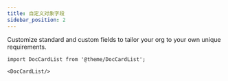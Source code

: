 ```yaml
---
title: 自定义对象字段
sidebar_position: 2
---
```


Customize standard and custom fields to tailor your org to your own unique requirements.


```mdx-code-block
import DocCardList from '@theme/DocCardList';

<DocCardList/>
```

<!-- 
字段用于定义业务对象的属性。包括前台用户的填写界面和后台数据库的保存格式。简单的来说，字段是对于该对象需要阐述的属性信息。如 ”报价(offer)” 对象可能需要展示以下属性：报价编号(offer_id)、报价名称(offer_name)、业务机会名(opportunity_id)、客户(client)、小计(subtotal) 等基本信息。

## 字段类型

### 基本字段类型

目前华炎魔方支持以下基本字段类型：

* **文本(text)**：文字说明。
* **长文本(textarea)**：可输入多段文字说明。
* **HTML文本(html)**：超文本标记语言，页面内可包含图片、链接等。
* **选择框(select)**：界面生成下拉框供用户选择，允许多选。
* **复选框(boolean)**：界面生成勾选框，勾上即可用。
* **开关(toggle)**：开启和关闭两种状态。
* **日期(date)**：用户可以选择时间(年--月--日)。
* **日期时间(datetime)**：用户可以选择更加具体的时间(年--月--日 时--分)。
* **数值(number)**：只能输入数值内容，可以指定小数位，默认保留2位小数。
* **金额(currency)**：类似数值字段类型，默认保留2位小数。
* **百分比(percent)**：类似数值字段类型，提供百分比的显示方式。
* **密码(password)**：密码输入框。
* **相关表(lookup)**：引用其他对象，数据从关联表中选择，支持多选功能。
* **主表/子表(master_detail)**：主表子表字段类型是相关表的一种扩展，将当前记录链接到主表成为子记录。
* **自动编号(autonumber)**：由用户设置公式，设置后无需手动输入，由系统直接生成编号。
* **网址(url)**：在只读时，点击会以窗口形式打开相应的网址。
* **邮件地址(email)**：系统会校验邮件格式是否合法，点击会自动打开邮件客户端，并将字段值带入收件人中。
* **图片(image)**：图片上传及预览。
* **附件(file)**：图片、文档等上传及下载。

### 公式字段

公式是通过用户定义的算法自动计算字段的值，系统会根据不同的数据类型来进行整合，取字段的时候直接调用字段的 API 名称，如：字段1 + 字段2 。对于自动计算值的自定义公式字段，可以设置其字段类型为公式字段(formula)，并设置返回值类型和计算公式。如此设置后，这个字段无需用户手动输入，由系统自动计算得出值。

### 累计汇总

华炎魔方中目前支持五种汇总计算，分别是求和(sum)、求平均值（avg）、统计(count)、最大值(max)、最小值(min)。用户可以定义子表中的某个字段值，在主表中显示汇总值。累计汇总字段会计算相关记录中的值，例如统计子表中的数据。您可以创建累计汇总字段，它可根据某个子表中的字段值，在主表中显示汇总值。

### 主表/子表字段类型

在相关表字段的基础上，我们可以通过创建一个“主表/子表”字段来描述两个对象间的主从关系，需要注意的是应该把“主表/子表”字段添加到“子表”对象侧，来表示“子表”对象是通过这个字段来关联其“主表”的，而不是把“主表/子表”字段添加到“主表”对象侧。比如 “报价行条目” 都应该有对应的 “报价” 与之关联，此时我们可以在 ”报价行条目“ 对象上建立一个 “报价名称” 字段，类型为主表/子表跟 “报价” 对象关联起来。

**区别**：设置为主表/子表类型的字段可以在主表的“相关子表”里设置关联子表显示的列。

 ![](https://console.steedos.cn/api/files/images/oE5HkKqvj4DkTejzh)

设置该对象相关子表：

 ![](https://console.steedos.cn/api/files/images/797diCyoLRFTF5oqq)

* **引用对象**：该相关表字段要关联到的另一个对象，这里设置了“客户”表示通过该相关表字段把“报价”与“客户”两个对象关联起来。
* **过滤器函数**：默认情况下，用户在新建和编辑对象记录界面上填写相关表字段值时会列出相关表的所有记录供选择，可以在这里配置可选项范围，比如输入以下内容作为过滤器函数值可让用户在新建和编辑 “报价” 记录界面上填写“报价客户”字段值时只列出有效客户供选择。

```javascript
function(filters, values){
  return [["state","=","active"]];
}
```

关于该函数返回值，目前推荐使用数组语法。

* **选择项函数**：与上述过滤器函数类似，你可以在这里描述用户在填写相关表字段值列出哪些选项供选择，比如输入以下内容作为选择项函数值可以实现上述过滤器函数中内容同样的效果。

```javascript
function(values){
  var result = [];
  var queryFilters = [["state", "=", "active"]];
  var steedosFilters = require("@steedos/filters");
  var odataFilter = steedosFilters.formatFiltersToODataQuery(queryFilters);
  var options = {
    $select: 'name'
  };
  options.$filter = odataFilter;
  var accounts = Creator.odata.query('accounts', options, true);
  accounts.forEach(function (item) {
    result.push({
      label: item.name,
      value: item._id
    });
  });
  return result;
}
```


### 相关表字段类型

当我们需要描述两个对象之间的关联关系时，可以在其中一个对象中创建一个“相关表”字段来关联两个对象。比如每个“报价”记录都应该有对应的“所属客户”与之关联，此时我们可以在“报价”对象上创建一个“报价客户”字段跟“客户”对象关联起来。

 ![](https://console.steedos.cn/api/files/images/vzFBER4y7caPQGfy7)

* **引用对象**：该相关表字段要关联到的另一个对象，这里设置了“客户”表示通过该相关表字段把“报价”与“客户”两个对象关联起来。
* **过滤器函数**：默认情况下，用户在新建和编辑对象记录界面上填写相关表字段值时会列出相关表的所有记录供选择，可以在这里配置可选项范围，比如输入以下内容作为过滤器函数值可让用户在新建和编辑 “报价” 记录界面上填写“报价客户”字段值时只列出有效客户供选择。

```javascript
function(filters, values){
  return [["state","=","active"]];
}
```

关于该函数返回值，目前推荐使用数组语法。

* **选择项函数**：与上述过滤器函数类似，你可以在这里描述用户在填写相关表字段值列出哪些选项供选择，比如输入以下内容作为选择项函数值可以实现上述过滤器函数中内容同样的效果。

```javascript
function(values){
  var result = [];
  var queryFilters = [["state", "=", "active"]];
  var steedosFilters = require("@steedos/filters");
  var odataFilter = steedosFilters.formatFiltersToODataQuery(queryFilters);
  var options = {
    $select: 'name'
  };
  options.$filter = odataFilter;
  var accounts = Creator.odata.query('accounts', options, true);
  accounts.forEach(function (item) {
    result.push({
      label: item.name,
      value: item._id
    });
  });
  return result;
}
```

* **多选**：如果对象使用的是华炎魔方默认数据源，即使用的是mongodb数据库，那么可以勾选该属性来允许用户选择多个关联值，比如用户可以在新建或编辑某个“报价”记录界面上，选择多个“报价客户”来关联到该“报价”记录。


相关表字段展示选择项时有两种模式：一种是普通下拉选择框模式；另一种是弹出窗口查找模式，该模式需要在对象设置界面将该对象的“启用弹出窗口查找模式”功能开启。以下是两种模式的示例图：

 ![下拉选择框](https://console.steedos.cn/api/files/images/C2Zkb6F5dF7GcaFWG)

 ![弹出窗口查找](https://console.steedos.cn/api/files/images/Yx4AccjxkYsaR37Fa)

### 选择框字段类型

当需要字段值不能用户随意输入的时候，可以设置一个字段的类型为选择框，设置固定的值供用户选择，并设置选择框的值和背景颜色。如报价对象的“状态” 字段可以设置该类型。点击“新建”字段，填写必填项显示名称“状态”、字段名“status”、字段类型“选择框”、选择项（显示名：待审核，选项值：To audit，颜色：90EE90），可添加多条选项。

* **显示名**：选项名，由用户自定义。
* **选项值**：该选项记录在数据库中的值。
* **颜色**：选择后的背景颜色，只支持16进制颜色值，如90EE90。

 ![](https://console.steedos.cn/api/files/images/j8Gry5kNsAnn8MGzg)

点击保存即完成，创建后的使用效果如下：

 ![](https://console.steedos.cn/api/files/images/DJtzN8Lvx9dGKiR67)

### 自动编号字段类型

自动编号，是一种特殊的数据规范，表单或报表中经常需要使用序列号，比如单号、编号等，当需要定义一个规则来自动生成所需的序列号时，我们称之为自动编号。


**自动编号公式**

要自动编号需要我们引用相关公式，公式一般有两种，一种是日期编号，第二种是序号编号。

* **日期**： {YYYY}表示当年四位年（如2020），{YY}表示当年两位年（如20） {MM}表示当月 {DD}表示当日
* **序号**： {0000}表示4位序号,{00}表示2位序号等，不足前面会补0，每增加一个编号数值递增1，默认起始编号为1，   比如使用公式{0000}时，第一个编号为0001，第二个为0002。

可以单独显示日期或序号编号，也可以结合起来运用，方便后期查找。例如我们可以新建一个合同编号字段，在字段类型选择框选择自动编号，在公式一栏输入{YYYY}-{0000}, 当新建一个合同时，会自动生成如2021-0001这样的编号。

 ![](https://console.steedos.cn/api/files/images/JNjAPqhNKW53sh8CQ)

也可以加入其他的字符串，例如“SN{YYYY}{MM}{DD}{000}” 或是“采购合同\[{YYYY}\]{000}号”。结果会显示为类似“采购合同2021-0001”这样的数据。

**关于起始编号**

默认起始编号为1，需要变更起始编号时可以修改目标”自动编号“的“当前编号值”内容，设置方法就是下面的“自动编号配置”。

**公式生效范围**

使用{YYYY}等日期公式时，可以设置其生效范围，当无效时公式返回空字符串，设置方法就是下面的“自动编号配置”。

**自动编号配置**

需要变更起始编号或设置日期公式生效范围时需要编辑目标”自动编号“来配置相关属性，点开“设置-高级设置-自动编号”。

自动编号记录规则：当您为一个对象创建一个自动编号字段后，如果没有新建该对象记录，自动编号记录中不会生成该对象的自动编号记录。

如果您想变更起始编号，请在自动编号中新建一条记录，“对象名”、“自动编号字段”请输入对应您之前创建的那一个自动编号字段名及其对象名，“当前编号值”请输入起始编号。“日期范围开始日期”和“日期范围截止日期”如果不填就是默认当年的开始时间和结束时间。

如果您想中途变更编号，请在自动编号中筛选对应的记录，修改其“当前编号值”内容。

新建一条记录时，编号从1开始记录。如果输入的是100，表示从101开始记录。而且当前编号值会随着新增记录的增加而改变，比如已经有10条记录了，当前编号值会显示为10。

 ![](https://console.steedos.cn/api/files/images/fNxfEb4R8pQz99osX)

**变更编号规则**

描述需要变更编号规则时应该修改自动编号公式，如果这么做的话历史数据中已经有的记录无法重新编号。

## 名称字段

名称字段的作用是在对象列表中把该字段显示为链接，点击该链接可以跳转到记录详细页面。

在华炎魔方中对象上默认以名为`name`的字段作为”名称字段”。可以通过在对象设置界面编辑这个字段以外的其他字段的属性，勾选其“名称字段”属性来把其他字段设置为名称字段。

如果某个对象没有配置名称字段，那么该对象列表界面的列表中第一列，即序号列里面的序号值会显示为链接，点击这个链接一样可以跳转到记录详细页面。

支持配置为”名称字段“的字段类型有：文本、多行文本、自动编号、公式、日期、日期时间，请不要将其他类型的字段配置为名称字段。

## 主键/外键字段

与传统项目中表结构类似，华炎魔方中每个对象都必须有一个主键字段来唯一标识其每条记录，默认数据源使用MongoDB作为数据库，所有对象的主键字段都是名为`_id`的字段，外部数据源可能使用关系型数据库，所以可以在对象设置中编辑字段属性，勾选其“外部数据源”栏的“主键”勾选框来把该字段设置为主键字段。

上面我们有提到“相关表”和“主表/子表”两种特殊的字段类型，通过这两种字段类型的字段可以把两个对象关联起来，所以它们也被称为外键字段，需要注意的是这个外键字段是配置在子表对象一侧的，其字段值保存的是其引用对象的主键字段值。

比如联系人对象上有一个名为“所属客户”（`account`）的“主表/子表”字段，该字段引用的是一个名为“业务伙伴”（`accounts`）的对象，假设有一条联系人记录“张三”，其“所属客户”是“中国石油”，那么“张三”这条记录中会在其“所属客户“字段中保存“中国石油”这个“业务伙伴”记录的主键字段值，即`_id`字段值。

## 字段索引

字段上有一个名为“创建索引 index”的勾选框属性，勾选该属性后系统会在创建索引的定时程序中为该字段创建索引，默认是每小时检测一次未创建索引的字段并为其创建好索引。

![](https://console.steedos.cn/api/files/images/gimrJBva6J6bmRz2J)

关于字段索引的定时器配置请参考文档 [字段索引配置](/docs/deploy/steedos-config#%E5%AD%97%E6%AE%B5%E7%B4%A2%E5%BC%95%E9%85%8D%E7%BD%AE)。

适当地为对象上的字段创建索引是非常必要的，它可以极大的提升相关记录的查询速度，在公式字段、累计汇总、数据导入等功能中也能明显受益。 -->